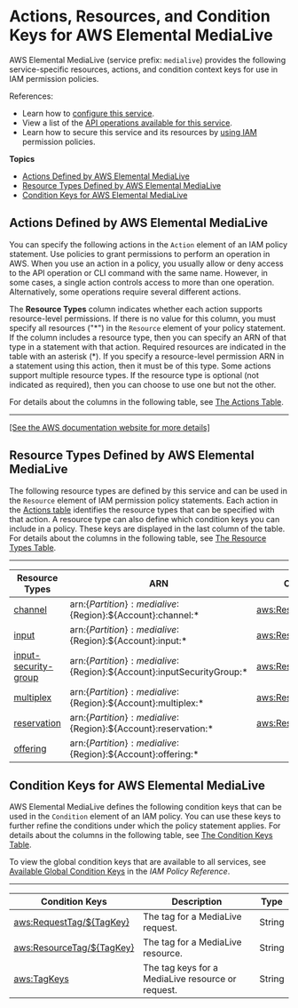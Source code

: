 # Actions, Resources, and Condition Keys for AWS Elemental MediaLive<a name="list_awselementalmedialive"></a>

AWS Elemental MediaLive \(service prefix: `medialive`\) provides the following service\-specific resources, actions, and condition context keys for use in IAM permission policies\.

References:
+ Learn how to [configure this service](https://docs.aws.amazon.com//medialive/latest/ug/what-is.html)\.
+ View a list of the [API operations available for this service](https://docs.aws.amazon.com//medialive/latest/ug/welcome.html)\.
+ Learn how to secure this service and its resources by [using IAM](https://docs.aws.amazon.com//medialive/latest/ug/IAM_policies.html) permission policies\.

**Topics**
+ [Actions Defined by AWS Elemental MediaLive](#awselementalmedialive-actions-as-permissions)
+ [Resource Types Defined by AWS Elemental MediaLive](#awselementalmedialive-resources-for-iam-policies)
+ [Condition Keys for AWS Elemental MediaLive](#awselementalmedialive-policy-keys)

## Actions Defined by AWS Elemental MediaLive<a name="awselementalmedialive-actions-as-permissions"></a>

You can specify the following actions in the `Action` element of an IAM policy statement\. Use policies to grant permissions to perform an operation in AWS\. When you use an action in a policy, you usually allow or deny access to the API operation or CLI command with the same name\. However, in some cases, a single action controls access to more than one operation\. Alternatively, some operations require several different actions\.

The **Resource Types** column indicates whether each action supports resource\-level permissions\. If there is no value for this column, you must specify all resources \("\*"\) in the `Resource` element of your policy statement\. If the column includes a resource type, then you can specify an ARN of that type in a statement with that action\. Required resources are indicated in the table with an asterisk \(\*\)\. If you specify a resource\-level permission ARN in a statement using this action, then it must be of this type\. Some actions support multiple resource types\. If the resource type is optional \(not indicated as required\), then you can choose to use one but not the other\.

For details about the columns in the following table, see [The Actions Table](reference_policies_actions-resources-contextkeys.md#actions_table)\.


****  
[\[See the AWS documentation website for more details\]](http://docs.aws.amazon.com/IAM/latest/UserGuide/list_awselementalmedialive.html)

## Resource Types Defined by AWS Elemental MediaLive<a name="awselementalmedialive-resources-for-iam-policies"></a>

The following resource types are defined by this service and can be used in the `Resource` element of IAM permission policy statements\. Each action in the [Actions table](#awselementalmedialive-actions-as-permissions) identifies the resource types that can be specified with that action\. A resource type can also define which condition keys you can include in a policy\. These keys are displayed in the last column of the table\. For details about the columns in the following table, see [The Resource Types Table](reference_policies_actions-resources-contextkeys.md#resources_table)\.


****  

| Resource Types | ARN | Condition Keys | 
| --- | --- | --- | 
|   [ channel ](https://docs.aws.amazon.com//medialive/latest/ug/channels.html)  |  arn:$\{Partition\}:medialive:$\{Region\}:$\{Account\}:channel:\*  |   [ aws:ResourceTag/$\{TagKey\} ](#awselementalmedialive-aws_ResourceTag___TagKey_)   | 
|   [ input ](https://docs.aws.amazon.com//medialive/latest/ug/inputs.html)  |  arn:$\{Partition\}:medialive:$\{Region\}:$\{Account\}:input:\*  |   [ aws:ResourceTag/$\{TagKey\} ](#awselementalmedialive-aws_ResourceTag___TagKey_)   | 
|   [ input\-security\-group ](https://docs.aws.amazon.com//medialive/latest/ug/inputsecuritygroups.html)  |  arn:$\{Partition\}:medialive:$\{Region\}:$\{Account\}:inputSecurityGroup:\*  |   [ aws:ResourceTag/$\{TagKey\} ](#awselementalmedialive-aws_ResourceTag___TagKey_)   | 
|   [ multiplex ](https://docs.aws.amazon.com//medialive/latest/ug/multiplexes.html)  |  arn:$\{Partition\}:medialive:$\{Region\}:$\{Account\}:multiplex:\*  |   [ aws:ResourceTag/$\{TagKey\} ](#awselementalmedialive-aws_ResourceTag___TagKey_)   | 
|   [ reservation ](https://docs.aws.amazon.com//medialive/latest/ug/reservations.html)  |  arn:$\{Partition\}:medialive:$\{Region\}:$\{Account\}:reservation:\*  |   [ aws:ResourceTag/$\{TagKey\} ](#awselementalmedialive-aws_ResourceTag___TagKey_)   | 
|   [ offering ](https://docs.aws.amazon.com//medialive/latest/ug/input-output-reservations.html)  |  arn:$\{Partition\}:medialive:$\{Region\}:$\{Account\}:offering:\*  |  | 

## Condition Keys for AWS Elemental MediaLive<a name="awselementalmedialive-policy-keys"></a>

AWS Elemental MediaLive defines the following condition keys that can be used in the `Condition` element of an IAM policy\. You can use these keys to further refine the conditions under which the policy statement applies\. For details about the columns in the following table, see [The Condition Keys Table](reference_policies_actions-resources-contextkeys.md#context_keys_table)\.

To view the global condition keys that are available to all services, see [Available Global Condition Keys](reference_policies_condition-keys.html#AvailableKeys) in the *IAM Policy Reference*\.


****  

| Condition Keys | Description | Type | 
| --- | --- | --- | 
|   [ aws:RequestTag/$\{TagKey\} ](https://docs.aws.amazon.com//medialive/latest/ug/tagging.html)  | The tag for a MediaLive request\. | String | 
|   [ aws:ResourceTag/$\{TagKey\} ](https://docs.aws.amazon.com//medialive/latest/ug/tagging.html)  | The tag for a MediaLive resource\. | String | 
|   [ aws:TagKeys ](https://docs.aws.amazon.com//medialive/latest/ug/tagging.html)  | The tag keys for a MediaLive resource or request\. | String | 